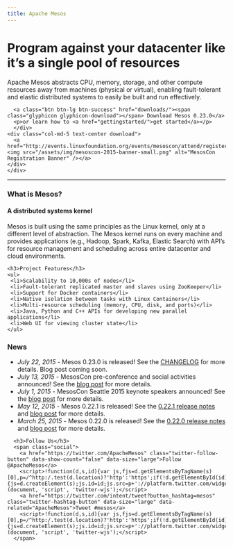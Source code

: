 ```yaml
---
title: Apache Mesos
---
```


<div class="container-fluid homepage jumbotron">
	<div class="row">
	  <div class="col-md-7 nopadding">
	    <h1>Program against your datacenter like it’s a single pool of resources</h1>
	    <p class="lead">Apache Mesos abstracts CPU, memory, storage, and other compute resources away from machines (physical or virtual), enabling fault-tolerant and elastic distributed systems to easily be built and run effectively.</p>

      <a class="btn btn-lg btn-success" href="downloads/"><span class="glyphicon glyphicon-download"></span> Download Mesos 0.23.0</a>
      <p>or learn how to <a href="gettingstarted/">get started</a></p>
	  </div>
    <div class="col-md-5 text-center download">
      <a href="http://events.linuxfoundation.org/events/mesoscon/attend/register"><img src="/assets/img/mesoscon-2015-banner-small.png" alt="MesosCon Registration Banner" /></a>
    </div>
	</div>
</div>

<hr>

<!-- lowersection -->
<div class="row">
  <div class="col-md-7">
    <h3>What is Mesos?</h3>
	<h4>A distributed systems kernel</h4>
	<p>Mesos is built using the same principles as the Linux kernel, only at a different level of abstraction. The Mesos kernel runs on every machine and provides applications (e.g., Hadoop, Spark, Kafka, Elastic Search) with API’s for resource management and scheduling across entire datacenter and cloud environments.</p>

    <h3>Project Features</h3>
    <ul>
     <li>Scalability to 10,000s of nodes</li>
     <li>Fault-tolerant replicated master and slaves using ZooKeeper</li>
	 <li>Support for Docker containers</li>
     <li>Native isolation between tasks with Linux Containers</li>
     <li>Multi-resource scheduling (memory, CPU, disk, and ports)</li>
     <li>Java, Python and C++ APIs for developing new parallel applications</li>
     <li>Web UI for viewing cluster state</li>
    </ul>
  </div>
  <div class="col-md-5">
    <h3>News</h3>
      <ul>
	    <li><em>July 22, 2015</em> - Mesos 0.23.0 is released! See the <a href="https://git-wip-us.apache.org/repos/asf?p=mesos.git;a=blob_plain;f=CHANGELOG;hb=0.23.0">CHANGELOG</a> for more details. <!--a href="/blog/mesos-0-23-0-released/"-->Blog post<!--/a--> coming soon.</li>
	    <li><em>July 13, 2015</em> - MesosCon pre-conference and social activities announced! See the <a href="/blog/mesoscon-seattle-preconference-and-social-activities/">blog post</a> for more details.</li>
	    <li><em>July 1, 2015</em> - MesosCon Seattle 2015 keynote speakers announced! See the <a href="/blog/mesoscon-seattle-keynote-speakers-announced/">blog post</a> for more details.</li>
	    <li><em>May 12, 2015</em> - Mesos 0.22.1 is released! See the <a href="https://issues.apache.org/jira/secure/ReleaseNote.jspa?projectId=12311242&version=12329855">0.22.1 release notes</a> and <a href="/blog/mesos-0-22-1-released/">blog post</a> for more details.</li>
        <li><em>March 25, 2015</em> - Mesos 0.22.0 is released! See the <a href="https://issues.apache.org/jira/secure/ReleaseNote.jspa?projectId=12311242&version=12328650">0.22.0 release notes</a> and <a href="/blog/mesos-0-22-0-released/">blog post</a> for more details.</li>
	  </ul>

      <h3>Follow Us</h3>
      <span class="social">
        <a href="https://twitter.com/ApacheMesos" class="twitter-follow-button" data-show-count="false" data-size="large">Follow @ApacheMesos</a>
        <script>!function(d,s,id){var js,fjs=d.getElementsByTagName(s)[0],p=/^http:/.test(d.location)?'http':'https';if(!d.getElementById(id)){js=d.createElement(s);js.id=id;js.src=p+'://platform.twitter.com/widgets.js';fjs.parentNode.insertBefore(js,fjs);}}(document, 'script', 'twitter-wjs');</script>
        <a href="https://twitter.com/intent/tweet?button_hashtag=mesos" class="twitter-hashtag-button" data-size="large" data-related="ApacheMesos">Tweet #mesos</a>
        <script>!function(d,s,id){var js,fjs=d.getElementsByTagName(s)[0],p=/^http:/.test(d.location)?'http':'https';if(!d.getElementById(id)){js=d.createElement(s);js.id=id;js.src=p+'://platform.twitter.com/widgets.js';fjs.parentNode.insertBefore(js,fjs);}}(document, 'script', 'twitter-wjs');</script>
      </span>
 </div>
</div>
<!-- /lowersection -->
